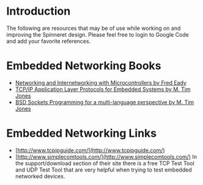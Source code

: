 # Introduction #

The following are resources that may be of use while working on and improving the Spinneret design. Please feel free to login to Google Code and add your favorite references.

# Embedded Networking Books #

  * [Networking and Internetworking with Microcontrollers by Fred Eady](http://www.amazon.com/Networking-Internetworking-Microcontrollers-Fred-Eady/dp/0750676981/ref=sr_1_1?ie=UTF8&s=books&qid=1295957206&sr=8-1)
  * [TCP/IP Application Layer Protocols for Embedded Systems by M. Tim Jones](http://www.amazon.com/Application-Protocols-Embedded-Systems-Networking/dp/1584502479/ref=sr_1_1?ie=UTF8&s=books&qid=1295957291&sr=1-1)
  * [BSD Sockets Programming for a multi-language perspective by M. Tim Jones](http://www.amazon.com/BSD-Sockets-Programming-Multi-Language-Perspective/dp/1584502681/ref=sr_1_1?ie=UTF8&s=books&qid=1295957330&sr=1-1)

# Embedded Networking Links #

  * [http://www.tcpipguide.com/](http://www.tcpipguide.com/)
  * [http://www.simplecomtools.com/](http://www.simplecomtools.com/) In the support/download section of their site there is a free TCP Test Tool and UDP Test Tool that are very helpful when trying to test embedded networked devices.
